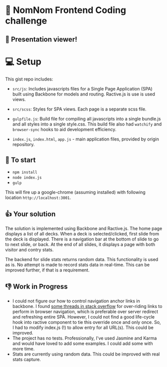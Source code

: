 # :microscope: NomNom Frontend Coding challenge

## :page_with_curl: Presentation viewer!

# :computer: Setup

This gist repo includes:

- `src/js`: Includes javascripts files for a Single Page Application (SPA) built using Backbone for models and routing.
Ractive.js is use is used views.

- `src/scss`: Styles for SPA views. Each page is a separate scss file.

- `gulpfile.js`: Build file for compiling all javascripts into a single bundle.js and all styles into a single style.css. This build file also had `watchify` and `browser-sync` hooks to aid development efficiency.

- `index.js`, `index.html`, `app.js` - main application files, provided by origin repository.

## :rocket: To start

- `npm install`
- `node index.js`
- `gulp`

This will fire up a google-chrome (assuming installed) with following location `http://localhost:3001`.

## :+1: Your solution

The solution is implemented using Backbone and Ractive.js.  The home page displays a list of all decks. When a deck is selected/clicked, first slide from the deck is displayed. There is a navigation bar at the bottom of slide to go to next slide, or back. At the end of all slides, it displays a page with both visitor and contry stats.

The backend for slide stats returns random data. This functionality is used as is. No attempt is made to record stats data in real-time. This can be improved further, if that is a requirement.

## :-1: Work in Progress

- I could not figure our how to control navigation anchor links in backbone. I found [some threads in stack overflow](http://stackoverflow.com/questions/12081894/backbone-router-navigate-and-anchor-href) for over-riding <a/> links to perform in browser navigation, which is preferable over server redirect and refreshing entire SPA. However, I could not find a good life-cycle hook into ractive component to tie this override once and only once. So, I had to modify index.js (!) to allow entry for all URL(s). This could be improved.
- The project has no tests. Professionally, I've used Jasmine and Karma and would have loved to add some examples. I could add some with more time.
- Stats are currently using random data. This could be improved with real stats capture.

